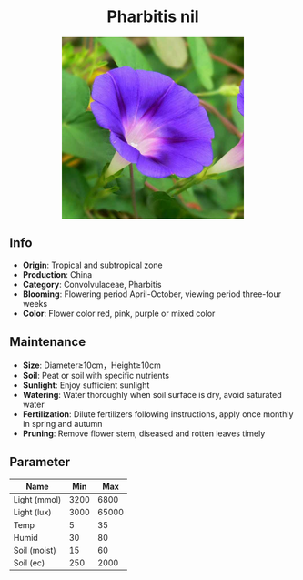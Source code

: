 <h1 align='center'>Pharbitis nil</h1>
<p align="center">
    <img 
        align='center'
        width='320'
        src="../images/pharbitis nil.png" 
        alt='Pharbitis nil' />
</p>

## Info

 - **Origin**: Tropical and subtropical zone
 - **Production**: China
 - **Category**: Convolvulaceae, Pharbitis
 - **Blooming**: Flowering period April-October, viewing period three-four weeks
 - **Color**: Flower color red, pink, purple or mixed color

## Maintenance

 - **Size**: Diameter≥10cm，Height≥10cm
 - **Soil**: Peat or soil with specific nutrients
 - **Sunlight**: Enjoy sufficient sunlight
 - **Watering**: Water thoroughly when soil surface is dry, avoid saturated water
 - **Fertilization**: Dilute fertilizers following instructions, apply once monthly in spring and autumn
 - **Pruning**: Remove flower stem, diseased and rotten leaves timely

## Parameter

| Name         | Min  | Max   |
|--------------|------|-------|
| Light (mmol) | 3200 | 6800  |
| Light (lux)  | 3000 | 65000 |
| Temp         | 5    | 35    |
| Humid        | 30   | 80    |
| Soil (moist) | 15   | 60    |
| Soil (ec)    | 250  | 2000  |